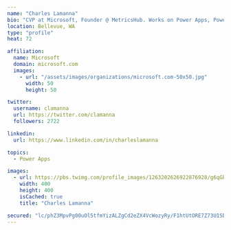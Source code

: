 ```yaml
---
name: "Charles Lamanna"
bio: "CVP at Microsoft, Founder @ MetricsHub. Works on Power Apps, Power Automate, Power Virtual Agent, Common Data Service and Dynamics 365."
location: Bellevue, WA
type: "profile"
heat: 72

affiliation:
  name: Microsoft
  domain: microsoft.com
  images:
    - url: "/assets/images/organizations/microsoft.com-50x50.jpg"
      width: 50
      height: 50

twitter:
  username: clamanna
  url: https://twitter.com/clamanna
  followers: 2722

linkedin:
  url: https://www.linkedin.com/in/charleslamanna

topics:
  - Power Apps

images:
  - url: https://pbs.twimg.com/profile_images/1263202626922876928/g6qGbHZ-_400x400.jpg
    width: 400
    height: 400
    isCached: true
    title: "Charles Lamanna"

secured: "lc/phZ3MpvPg00uOl5tfmYizALZgCd2eZX4VcWozyRy/F1htUtORE7Z73U1SBNnnl79OFhgCsyLcgPDlFYVeeU/hUAltXf/kWaft8PcHg6kU8DkQiJmkOGc3ioS3S3F+Fj24SN/jSC4GLsxcQJgysGs5YscBJpK/Ecebm8Ce5ntf3VgNVoI8tSxK7IEaz5hvvklD+G7XDf05bhlm7Ln0A315WuFGQtVYXp8mgJ+is+/HThfktvovJvggSFfXmDTE9KgGnz+WODlRuoxQ4kFQg8WgoB4i4QTsplXLHJNumLm31CpUvwdyZFrauq8xB8DZRvtlnPRxdmI7wNLyyHQly1Lsd+Boxvhc2kHUlECQRH+0hzEeiftQ2uIVS4MLlcoPPRcBdsIKf6A98vuRZsasbygGtkbWT+t83x4TPfZZG5I=;m98RKVqu8pGCCAW0fSngmQ=="
---
```


